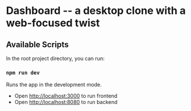 # Dashboard -- a desktop clone with a web-focused twist

## Available Scripts

In the root project directory, you can run:

### `npm run dev`

Runs the app in the development mode.<br />
- Open [http://localhost:3000](http://localhost:3000) to run frontend
- Open [http://localhost:8080](http://localhost:8080) to run backend